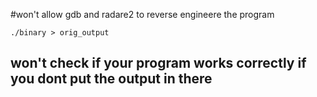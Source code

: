 #won't allow gdb and radare2 to reverse engineere the program
```exec the binary and pipe the output in orig_output 
./binary > orig_output
``````
## won't check if your program works correctly if you  dont put the output in there 
